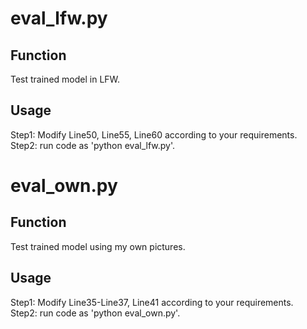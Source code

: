 # eval_lfw.py
## Function
Test trained model in LFW.  
## Usage
Step1: Modify Line50, Line55, Line60 according to your requirements.  
Step2: run code as 'python eval_lfw.py'.  
# eval_own.py
## Function
Test trained model using my own pictures.  
## Usage
Step1: Modify Line35-Line37, Line41 according to your requirements.  
Step2: run code as 'python eval_own.py'.  